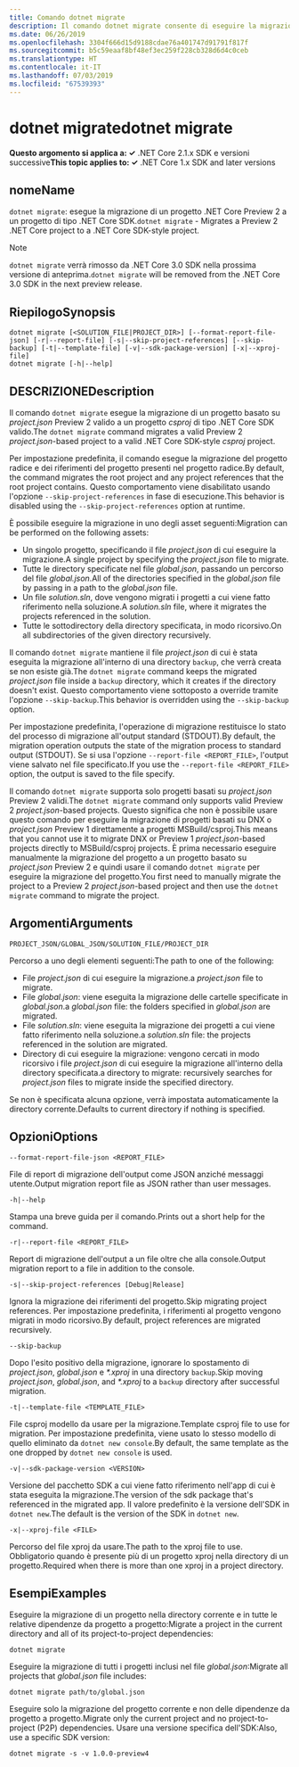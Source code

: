 ```yaml
---
title: Comando dotnet migrate
description: Il comando dotnet migrate consente di eseguire la migrazione di un progetto e di tutte le relative dipendenze.
ms.date: 06/26/2019
ms.openlocfilehash: 3304f666d15d9188cdae76a401747d91791f817f
ms.sourcegitcommit: b5c59eaaf8bf48ef3ec259f228cb328d6d4c0ceb
ms.translationtype: HT
ms.contentlocale: it-IT
ms.lasthandoff: 07/03/2019
ms.locfileid: "67539393"
---
```

# <a name="dotnet-migrate"></a><span data-ttu-id="b5096-103">dotnet migrate</span><span class="sxs-lookup"><span data-stu-id="b5096-103">dotnet migrate</span></span>

<span data-ttu-id="b5096-104">**Questo argomento si applica a: ✓** .NET Core 2.1.x SDK e versioni successive</span><span class="sxs-lookup"><span data-stu-id="b5096-104">**This topic applies to: ✓** .NET Core 1.x SDK and later versions</span></span>

<!-- todo: uncomment when all CLI commands are reviewed
[!INCLUDE [topic-appliesto-net-core-all](../../../includes/topic-appliesto-net-core-all.md)]
-->

## <a name="name"></a><span data-ttu-id="b5096-105">nome</span><span class="sxs-lookup"><span data-stu-id="b5096-105">Name</span></span>

<span data-ttu-id="b5096-106">`dotnet migrate`: esegue la migrazione di un progetto .NET Core Preview 2 a un progetto di tipo .NET Core SDK.</span><span class="sxs-lookup"><span data-stu-id="b5096-106">`dotnet migrate` - Migrates a Preview 2 .NET Core project to a .NET Core SDK-style project.</span></span>

> [!NOTE]
> <span data-ttu-id="b5096-107">`dotnet migrate` verrà rimosso da .NET Core 3.0 SDK nella prossima versione di anteprima.</span><span class="sxs-lookup"><span data-stu-id="b5096-107">`dotnet migrate` will be removed from the .NET Core 3.0 SDK in the next preview release.</span></span>

## <a name="synopsis"></a><span data-ttu-id="b5096-108">Riepilogo</span><span class="sxs-lookup"><span data-stu-id="b5096-108">Synopsis</span></span>

```
dotnet migrate [<SOLUTION_FILE|PROJECT_DIR>] [--format-report-file-json] [-r|--report-file] [-s|--skip-project-references] [--skip-backup] [-t|--template-file] [-v|--sdk-package-version] [-x|--xproj-file]
dotnet migrate [-h|--help]
```

## <a name="description"></a><span data-ttu-id="b5096-109">DESCRIZIONE</span><span class="sxs-lookup"><span data-stu-id="b5096-109">Description</span></span>

<span data-ttu-id="b5096-110">Il comando `dotnet migrate` esegue la migrazione di un progetto basato su *project.json* Preview 2 valido a un progetto *csproj* di tipo .NET Core SDK valido.</span><span class="sxs-lookup"><span data-stu-id="b5096-110">The `dotnet migrate` command migrates a valid Preview 2 *project.json*-based project to a valid .NET Core SDK-style *csproj* project.</span></span>

<span data-ttu-id="b5096-111">Per impostazione predefinita, il comando esegue la migrazione del progetto radice e dei riferimenti del progetto presenti nel progetto radice.</span><span class="sxs-lookup"><span data-stu-id="b5096-111">By default, the command migrates the root project and any project references that the root project contains.</span></span> <span data-ttu-id="b5096-112">Questo comportamento viene disabilitato usando l'opzione `--skip-project-references` in fase di esecuzione.</span><span class="sxs-lookup"><span data-stu-id="b5096-112">This behavior is disabled using the `--skip-project-references` option at runtime.</span></span>

<span data-ttu-id="b5096-113">È possibile eseguire la migrazione in uno degli asset seguenti:</span><span class="sxs-lookup"><span data-stu-id="b5096-113">Migration can be performed on the following assets:</span></span>

* <span data-ttu-id="b5096-114">Un singolo progetto, specificando il file *project.json* di cui eseguire la migrazione.</span><span class="sxs-lookup"><span data-stu-id="b5096-114">A single project by specifying the *project.json* file to migrate.</span></span>
* <span data-ttu-id="b5096-115">Tutte le directory specificate nel file *global.json*, passando un percorso del file *global.json*.</span><span class="sxs-lookup"><span data-stu-id="b5096-115">All of the directories specified in the *global.json* file by passing in a path to the *global.json* file.</span></span>
* <span data-ttu-id="b5096-116">Un file *solution.sln*, dove vengono migrati i progetti a cui viene fatto riferimento nella soluzione.</span><span class="sxs-lookup"><span data-stu-id="b5096-116">A *solution.sln* file, where it migrates the projects referenced in the solution.</span></span>
* <span data-ttu-id="b5096-117">Tutte le sottodirectory della directory specificata, in modo ricorsivo.</span><span class="sxs-lookup"><span data-stu-id="b5096-117">On all subdirectories of the given directory recursively.</span></span>

<span data-ttu-id="b5096-118">Il comando `dotnet migrate` mantiene il file *project.json* di cui è stata eseguita la migrazione all'interno di una directory `backup`, che verrà creata se non esiste già.</span><span class="sxs-lookup"><span data-stu-id="b5096-118">The `dotnet migrate` command keeps the migrated *project.json* file inside a `backup` directory, which it creates if the directory doesn't exist.</span></span> <span data-ttu-id="b5096-119">Questo comportamento viene sottoposto a override tramite l'opzione `--skip-backup`.</span><span class="sxs-lookup"><span data-stu-id="b5096-119">This behavior is overridden using the `--skip-backup` option.</span></span>

<span data-ttu-id="b5096-120">Per impostazione predefinita, l'operazione di migrazione restituisce lo stato del processo di migrazione all'output standard (STDOUT).</span><span class="sxs-lookup"><span data-stu-id="b5096-120">By default, the migration operation outputs the state of the migration process to standard output (STDOUT).</span></span> <span data-ttu-id="b5096-121">Se si usa l'opzione `--report-file <REPORT_FILE>`, l'output viene salvato nel file specificato.</span><span class="sxs-lookup"><span data-stu-id="b5096-121">If you use the `--report-file <REPORT_FILE>` option, the output is saved to the file specify.</span></span>

<span data-ttu-id="b5096-122">Il comando `dotnet migrate` supporta solo progetti basati su *project.json* Preview 2 validi.</span><span class="sxs-lookup"><span data-stu-id="b5096-122">The `dotnet migrate` command only supports valid Preview 2 *project.json*-based projects.</span></span> <span data-ttu-id="b5096-123">Questo significa che non è possibile usare questo comando per eseguire la migrazione di progetti basati su DNX o *project.json* Preview 1 direttamente a progetti MSBuild/csproj.</span><span class="sxs-lookup"><span data-stu-id="b5096-123">This means that you cannot use it to migrate DNX or Preview 1 *project.json*-based projects directly to MSBuild/csproj projects.</span></span> <span data-ttu-id="b5096-124">È prima necessario eseguire manualmente la migrazione del progetto a un progetto basato su *project.json* Preview 2 e quindi usare il comando `dotnet migrate` per eseguire la migrazione del progetto.</span><span class="sxs-lookup"><span data-stu-id="b5096-124">You first need to manually migrate the project to a Preview 2 *project.json*-based project and then use the `dotnet migrate` command to migrate the project.</span></span>

## <a name="arguments"></a><span data-ttu-id="b5096-125">Argomenti</span><span class="sxs-lookup"><span data-stu-id="b5096-125">Arguments</span></span>

`PROJECT_JSON/GLOBAL_JSON/SOLUTION_FILE/PROJECT_DIR`

<span data-ttu-id="b5096-126">Percorso a uno degli elementi seguenti:</span><span class="sxs-lookup"><span data-stu-id="b5096-126">The path to one of the following:</span></span>

* <span data-ttu-id="b5096-127">File *project.json* di cui eseguire la migrazione.</span><span class="sxs-lookup"><span data-stu-id="b5096-127">a *project.json* file to migrate.</span></span>
* <span data-ttu-id="b5096-128">File *global.json*: viene eseguita la migrazione delle cartelle specificate in *global.json*.</span><span class="sxs-lookup"><span data-stu-id="b5096-128">a *global.json* file: the folders specified in *global.json* are migrated.</span></span>
* <span data-ttu-id="b5096-129">File *solution.sln*: viene eseguita la migrazione dei progetti a cui viene fatto riferimento nella soluzione.</span><span class="sxs-lookup"><span data-stu-id="b5096-129">a *solution.sln* file: the projects referenced in the solution are migrated.</span></span>
* <span data-ttu-id="b5096-130">Directory di cui eseguire la migrazione: vengono cercati in modo ricorsivo i file *project.json* di cui eseguire la migrazione all'interno della directory specificata.</span><span class="sxs-lookup"><span data-stu-id="b5096-130">a directory to migrate: recursively searches for *project.json* files to migrate inside the specified directory.</span></span>

<span data-ttu-id="b5096-131">Se non è specificata alcuna opzione, verrà impostata automaticamente la directory corrente.</span><span class="sxs-lookup"><span data-stu-id="b5096-131">Defaults to current directory if nothing is specified.</span></span>

## <a name="options"></a><span data-ttu-id="b5096-132">Opzioni</span><span class="sxs-lookup"><span data-stu-id="b5096-132">Options</span></span>

`--format-report-file-json <REPORT_FILE>`

<span data-ttu-id="b5096-133">File di report di migrazione dell'output come JSON anziché messaggi utente.</span><span class="sxs-lookup"><span data-stu-id="b5096-133">Output migration report file as JSON rather than user messages.</span></span>

`-h|--help`

<span data-ttu-id="b5096-134">Stampa una breve guida per il comando.</span><span class="sxs-lookup"><span data-stu-id="b5096-134">Prints out a short help for the command.</span></span>

`-r|--report-file <REPORT_FILE>`

<span data-ttu-id="b5096-135">Report di migrazione dell'output a un file oltre che alla console.</span><span class="sxs-lookup"><span data-stu-id="b5096-135">Output migration report to a file in addition to the console.</span></span>

`-s|--skip-project-references [Debug|Release]`

<span data-ttu-id="b5096-136">Ignora la migrazione dei riferimenti del progetto.</span><span class="sxs-lookup"><span data-stu-id="b5096-136">Skip migrating project references.</span></span> <span data-ttu-id="b5096-137">Per impostazione predefinita, i riferimenti al progetto vengono migrati in modo ricorsivo.</span><span class="sxs-lookup"><span data-stu-id="b5096-137">By default, project references are migrated recursively.</span></span>

`--skip-backup`

<span data-ttu-id="b5096-138">Dopo l'esito positivo della migrazione, ignorare lo spostamento di *project.json*, *global.json* e *\*.xproj* in una directory `backup`.</span><span class="sxs-lookup"><span data-stu-id="b5096-138">Skip moving *project.json*, *global.json*, and *\*.xproj* to a `backup` directory after successful migration.</span></span>

`-t|--template-file <TEMPLATE_FILE>`

<span data-ttu-id="b5096-139">File csproj modello da usare per la migrazione.</span><span class="sxs-lookup"><span data-stu-id="b5096-139">Template csproj file to use for migration.</span></span> <span data-ttu-id="b5096-140">Per impostazione predefinita, viene usato lo stesso modello di quello eliminato da `dotnet new console`.</span><span class="sxs-lookup"><span data-stu-id="b5096-140">By default, the same template as the one dropped by `dotnet new console` is used.</span></span>

`-v|--sdk-package-version <VERSION>`

<span data-ttu-id="b5096-141">Versione del pacchetto SDK a cui viene fatto riferimento nell'app di cui è stata eseguita la migrazione.</span><span class="sxs-lookup"><span data-stu-id="b5096-141">The version of the sdk package that's referenced in the migrated app.</span></span> <span data-ttu-id="b5096-142">Il valore predefinito è la versione dell'SDK in `dotnet new`.</span><span class="sxs-lookup"><span data-stu-id="b5096-142">The default is the version of the SDK in `dotnet new`.</span></span>

`-x|--xproj-file <FILE>`

<span data-ttu-id="b5096-143">Percorso del file xproj da usare.</span><span class="sxs-lookup"><span data-stu-id="b5096-143">The path to the xproj file to use.</span></span> <span data-ttu-id="b5096-144">Obbligatorio quando è presente più di un progetto xproj nella directory di un progetto.</span><span class="sxs-lookup"><span data-stu-id="b5096-144">Required when there is more than one xproj in a project directory.</span></span>

## <a name="examples"></a><span data-ttu-id="b5096-145">Esempi</span><span class="sxs-lookup"><span data-stu-id="b5096-145">Examples</span></span>

<span data-ttu-id="b5096-146">Eseguire la migrazione di un progetto nella directory corrente e in tutte le relative dipendenze da progetto a progetto:</span><span class="sxs-lookup"><span data-stu-id="b5096-146">Migrate a project in the current directory and all of its project-to-project dependencies:</span></span>

`dotnet migrate`

<span data-ttu-id="b5096-147">Eseguire la migrazione di tutti i progetti inclusi nel file *global.json*:</span><span class="sxs-lookup"><span data-stu-id="b5096-147">Migrate all projects that *global.json* file includes:</span></span>

`dotnet migrate path/to/global.json`

<span data-ttu-id="b5096-148">Eseguire solo la migrazione del progetto corrente e non delle dipendenze da progetto a progetto.</span><span class="sxs-lookup"><span data-stu-id="b5096-148">Migrate only the current project and no project-to-project (P2P) dependencies.</span></span> <span data-ttu-id="b5096-149">Usare una versione specifica dell'SDK:</span><span class="sxs-lookup"><span data-stu-id="b5096-149">Also, use a specific SDK version:</span></span>

`dotnet migrate -s -v 1.0.0-preview4`
